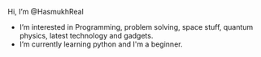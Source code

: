 Hi, I’m @HasmukhReal
-  I’m interested in Programming, problem solving, space stuff, quantum physics, latest technology and gadgets.
-  I’m currently learning python and I'm a beginner.

<!---
HasmukhReal/HasmukhReal is a ✨ special ✨ repository because its `README.md` (this file) appears on your GitHub profile.
You can click the Preview link to take a look at your changes.
--->
